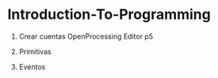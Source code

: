 # Introduction-To-Programming



1. Crear cuentas 
OpenProcessing 
Editor p5

2. Primitivas

3. Eventos
